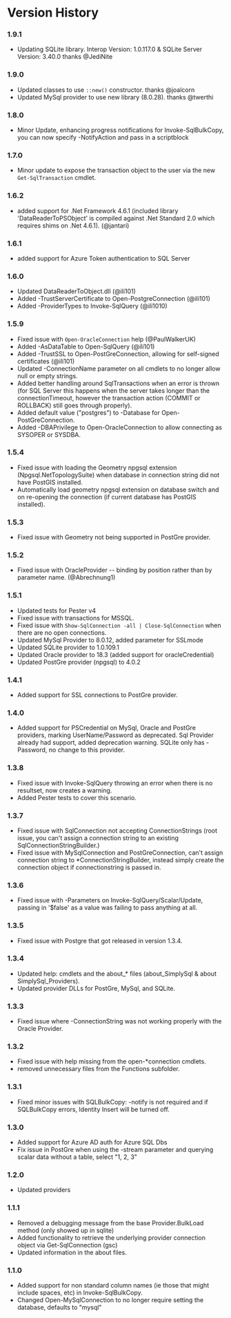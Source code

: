 # Version History

### 1.9.1
* Updating SQLite library.  Interop Version: 1.0.117.0 & SQLite Server Version: 3.40.0 thanks @JediNite
### 1.9.0
* Updated classes to use `::new()` constructor.  thanks @joalcorn
* Updated MySql provider to use new library (8.0.28).  thanks @twerthi

### 1.8.0
* Minor Update, enhancing progress notifications for Invoke-SqlBulkCopy, you can now specify -NotifyAction and pass in a scriptblock
### 1.7.0

* Minor update to expose the transaction object to the user via the new `Get-SqlTransaction` cmdlet.

### 1.6.2

* added support for .Net Framework 4.6.1 (included library 'DataReaderToPSObject' is compiled against .Net Standard 2.0 which requires shims on .Net 4.6.1).  (@jantari)

### 1.6.1

* added support for Azure Token authentication to SQL Server

### 1.6.0

* Updated DataReaderToObject.dll (@ili101)
* Added -TrustServerCertificate to Open-PostgreConnection (@ili101)
* Added -ProviderTypes to Invoke-SqlQuery (@ili1010)

### 1.5.9

* Fixed issue with `Open-OracleConnection` help (@PaulWalkerUK)
* Added -AsDataTable to Open-SqlQuery (@ili101)
* Added -TrustSSL to Open-PostGreConnection, allowing for self-signed certificates (@ili101)
* Updated -ConnectionName parameter on all cmdlets to no longer allow null or empty strings.
* Added better handling around SqlTransactions when an error is thrown (for SQL Server this happens when the server takes longer than the connectionTimeout, however the transaction action (COMMIT or ROLLBACK) still goes through properly).
* Added default value ("postgres") to -Database for Open-PostGreConnection.
* Added -DBAPrivilege to Open-OracleConnection to allow connecting as SYSOPER or SYSDBA.

### 1.5.4

* Fixed issue with loading the Geometry npgsql extension (Npgsql.NetTopologySuite) when database in connection string did not have PostGIS installed.
* Automatically load geometry npgsql extension on database switch and on re-opening the connection (if current database has PostGIS installed).

### 1.5.3

* Fixed issue with Geometry not being supported in PostGre provider.

### 1.5.2

* Fixed issue with OracleProvider -- binding by position rather than by parameter name. (@Abrechnung1)

### 1.5.1

* Updated tests for Pester v4
* Fixed issue with transactions for MSSQL.
* Fixed issue with ```Show-SqlConnection -all | Close-SqlConnection``` when there are no open connections.
* Updated MySql Provider to 8.0.12, added parameter for SSLmode
* Updated SQLite provider to 1.0.109.1
* Updated Oracle provider to 18.3 (added support for oracleCredential)
* Updated PostGre provider (npgsql) to 4.0.2

### 1.4.1

* Added support for SSL connections to PostGre provider.

### 1.4.0

* Added support for PSCredential on MySql, Oracle and PostGre providers, marking UserName/Password as deprecated.  Sql Provider already had support, added deprecation warning.  SQLite only has -Password, no change to this provider.

### 1.3.8

* Fixed issue with Invoke-SqlQuery throwing an error when there is no resultset, now creates a warning.
* Added Pester tests to cover this scenario.

### 1.3.7

* Fixed issue with SqlConnection not accepting ConnectionStrings (root issue, you can't assign a connection string to an existing SqlConnectionStringBuilder.)
* Fixed issue with MySqlConnection and PostGreConnection, can't assign connection string to *ConnectionStringBuilder, instead simply create the connection object if connectionstring is passed in.

### 1.3.6

* Fixed issue with -Parameters on Invoke-SqlQuery/Scalar/Update, passing in '$false' as a value was failing to pass anything at all.

### 1.3.5

* Fixed issue with Postgre that got released in version 1.3.4.

### 1.3.4

* Updated help: cmdlets and the about_* files (about_SimplySql & about SimplySql_Providers).
* Updated provider DLLs for PostGre, MySql, and SQLite.

### 1.3.3

* Fixed issue where -ConnectionString was not working properly with the Oracle Provider.

### 1.3.2

* Fixed issue with help missing from the open-*connection cmdlets.
* removed unnecessary files from the Functions subfolder.

### 1.3.1
* Fixed minor issues with SQLBulkCopy: -notify is not required and if SQLBulkCopy errors, Identity Insert will be turned off.

### 1.3.0

* Added support for Azure AD auth for Azure SQL Dbs
* Fix issue in PostGre when using the -stream parameter and querying scalar data without a table, select "1, 2, 3"

### 1.2.0

* Updated providers

### 1.1.1

* Removed a debugging message from the base Provider.BulkLoad method (only showed up in sqlite)
* Added functionality to retrieve the underlying provider connection object via Get-SqlConnection (gsc)
* Updated information in the about files.

### 1.1.0
* Added support for non standard column names (ie those that might include spaces, etc) in Invoke-SqlBulkCopy.
* Changed Open-MySqlConnection to no longer require setting the database, defaults to "mysql"
